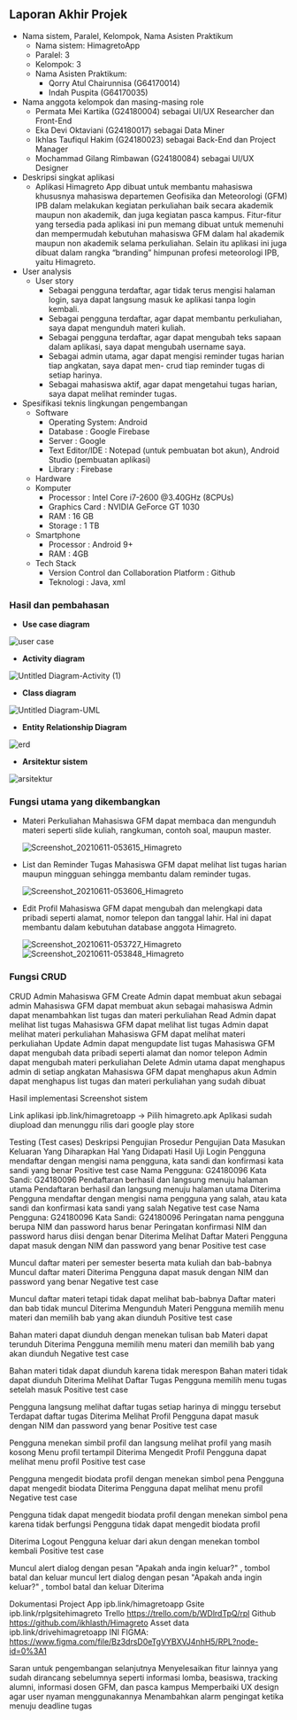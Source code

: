 ## Laporan Akhir Projek
- Nama sistem, Paralel, Kelompok, Nama Asisten Praktikum
  * Nama sistem: HimagretoApp 
  * Paralel: 3
  * Kelompok: 3
  * Nama Asisten Praktikum:
    - Qorry Atul Chairunnisa (G64170014)
    - Indah Puspita (G64170035)
- Nama anggota kelompok dan masing-masing role
  * Permata Mei Kartika           (G24180004) sebagai UI/UX Researcher dan Front-End
  * Eka Devi Oktaviani            (G24180017) sebagai Data Miner
  * Ikhlas Taufiqul Hakim         (G24180023) sebagai Back-End dan Project Manager
  * Mochammad Gilang Rimbawan     (G24180084) sebagai UI/UX Designer
- Deskripsi singkat aplikasi
  * Aplikasi Himagreto App dibuat untuk membantu mahasiswa khususnya mahasiswa departemen Geofisika dan Meteorologi (GFM) IPB dalam melakukan kegiatan perkuliahan baik secara akademik maupun non akademik, dan juga kegiatan pasca kampus. Fitur-fitur yang tersedia pada aplikasi ini pun memang dibuat untuk memenuhi dan mempermudah kebutuhan mahasiswa GFM dalam hal akademik maupun non akademik selama perkuliahan. Selain itu aplikasi ini juga dibuat dalam rangka “branding” himpunan profesi meteorologi IPB, yaitu Himagreto.
- User analysis 
  * User story
    - Sebagai pengguna terdaftar, agar tidak terus mengisi halaman login, saya dapat langsung masuk ke aplikasi tanpa login kembali.
    - Sebagai pengguna terdaftar, agar dapat membantu perkuliahan, saya dapat mengunduh materi kuliah.
    - Sebagai pengguna terdaftar, agar dapat mengubah teks sapaan dalam aplikasi, saya dapat mengubah username saya.
    - Sebagai admin utama, agar dapat mengisi reminder tugas harian tiap angkatan, saya dapat men- crud tiap reminder tugas di setiap harinya.
    - Sebagai mahasiswa aktif, agar dapat mengetahui tugas harian, saya dapat melihat reminder tugas.
- Spesifikasi teknis lingkungan pengembangan
  * Software
    - Operating System: Android
    - Database : Google Firebase
    - Server : Google
    - Text Editor/IDE : Notepad (untuk pembuatan bot akun), Android Studio (pembuatan aplikasi)
    - Library : Firebase
  * Hardware
  * Komputer
    - Processor : Intel Core i7-2600 @3.40GHz (8CPUs)
    - Graphics Card : NVIDIA GeForce GT 1030
    - RAM : 16 GB
    - Storage : 1 TB
  * Smartphone
    - Processor : Android 9+
    - RAM : 4GB
  * Tech Stack
    - Version Control dan Collaboration Platform : Github
    - Teknologi : Java, xml

### Hasil dan pembahasan
  * **Use case diagram**
  
  ![user case](https://user-images.githubusercontent.com/79287863/121612839-71954080-ca85-11eb-924d-a0ac686a393a.png)
  
  * **Activity diagram**
  
  ![Untitled Diagram-Activity (1)](https://user-images.githubusercontent.com/79287863/121612878-870a6a80-ca85-11eb-82eb-a3143a4defcd.png)
  
  * **Class diagram**
  
  ![Untitled Diagram-UML](https://user-images.githubusercontent.com/79287863/121612933-a903ed00-ca85-11eb-9b1a-fd62fb360d81.png)
  
  * **Entity Relationship Diagram**
 
 ![erd](https://user-images.githubusercontent.com/79287863/121612954-b3be8200-ca85-11eb-8653-6f6594c76e1b.png)
  
  * **Arsitektur sistem**
  
  ![arsitektur](https://user-images.githubusercontent.com/79287863/121612977-be791700-ca85-11eb-97ac-9dc668d4dac5.png)

### Fungsi utama yang dikembangkan
 * Materi Perkuliahan
   Mahasiswa GFM dapat membaca dan mengunduh materi seperti slide kuliah, rangkuman, contoh soal, maupun master.

   ![Screenshot_20210611-053615_Himagreto](https://user-images.githubusercontent.com/79287863/121613129-09932a00-ca86-11eb-95e8-bf02ede36499.jpg)

 * List dan Reminder Tugas
   Mahasiswa GFM dapat melihat list tugas harian maupun mingguan sehingga membantu dalam reminder tugas.

   ![Screenshot_20210611-053606_Himagreto](https://user-images.githubusercontent.com/79287863/121613148-14e65580-ca86-11eb-9fa3-0f9cf28f521d.jpg)

 * Edit Profil
   Mahasiswa GFM dapat mengubah dan melengkapi data pribadi seperti alamat, nomor telepon dan tanggal lahir. Hal ini dapat membantu dalam kebutuhan database anggota Himagreto. 
   
   ![Screenshot_20210611-053727_Himagreto](https://user-images.githubusercontent.com/79287863/121613170-1dd72700-ca86-11eb-907c-3badb51c29ff.jpg)
   ![Screenshot_20210611-053848_Himagreto](https://user-images.githubusercontent.com/79287863/121613174-1fa0ea80-ca86-11eb-8ab4-abfbf6cdda19.jpg)

### Fungsi CRUD

CRUD
Admin
Mahasiswa GFM
Create
Admin dapat membuat akun sebagai admin
Mahasiswa GFM dapat membuat akun sebagai mahasiswa
Admin dapat menambahkan list tugas dan materi perkuliahan
Read
Admin dapat melihat list tugas
Mahasiswa GFM dapat melihat list tugas
Admin dapat melihat materi perkuliahan
Mahasiswa GFM dapat melihat materi perkuliahan
Update
Admin dapat mengupdate list tugas
Mahasiswa GFM dapat mengubah data pribadi seperti alamat dan nomor telepon
Admin dapat mengubah materi perkuliahan
Delete
Admin utama dapat menghapus admin di setiap angkatan
Mahasiswa GFM dapat menghapus akun 
Admin dapat menghapus list tugas dan materi perkuliahan yang sudah dibuat


Hasil implementasi
Screenshot sistem


Link aplikasi 
ipb.link/himagretoapp → Pilih himagreto.apk
Aplikasi sudah diupload dan menunggu rilis dari google play store

Testing (Test cases)
Deskripsi Pengujian
Prosedur Pengujian
Data Masukan
Keluaran Yang Diharapkan
Hal Yang Didapati
Hasil Uji
Login
Pengguna mendaftar dengan mengisi nama pengguna, kata sandi dan konfirmasi kata sandi yang benar
Positive test case
Nama Pengguna: G24180096
Kata Sandi: G24180096
Pendaftaran berhasil dan langsung menuju halaman utama
Pendaftaran berhasil dan langsung menuju halaman utama
Diterima
Pengguna mendaftar dengan mengisi nama pengguna yang salah, atau kata sandi dan konfirmasi kata sandi yang salah
Negative test case
Nama Pengguna: G24180096
Kata Sandi: G24180096
Peringatan nama pengguna berupa NIM dan password harus benar
Peringatan konfirmasi NIM dan password harus diisi dengan benar
Diterima
Melihat Daftar Materi
Pengguna dapat masuk dengan NIM dan password yang benar
Positive test case
 
Muncul daftar materi per semester beserta mata kuliah dan bab-babnya
Muncul daftar materi
Diterima
Pengguna dapat masuk dengan NIM dan password yang benar
Negative test case
 
Muncul daftar materi tetapi tidak dapat melihat bab-babnya
Daftar materi dan bab tidak muncul
Diterima
Mengunduh Materi
Pengguna memilih menu materi dan memilih bab yang akan diunduh
Positive test case
 
Bahan materi dapat diunduh dengan menekan tulisan bab
Materi dapat terunduh
Diterima
Pengguna memilih menu materi dan memilih bab yang akan diunduh
Negative test case
 
Bahan materi tidak dapat diunduh karena tidak merespon
Bahan materi tidak dapat diunduh
Diterima
Melihat Daftar Tugas
Pengguna memilih menu tugas setelah masuk
Positive test case
 
Pengguna langsung melihat daftar tugas setiap harinya di minggu tersebut
Terdapat daftar tugas
Diterima
Melihat Profil
Pengguna dapat masuk dengan NIM dan password yang benar
Positive test case
 
Pengguna menekan simbil profil dan langsung melihat profil yang masih kosong
Menu profil tertampil
Diterima
Mengedit Profil
Pengguna dapat melihat menu profil
Positive test case
 
Pengguna mengedit biodata profil dengan menekan simbol pena
Pengguna dapat mengedit biodata
Diterima
Pengguna dapat melihat menu profil
Negative test case
 
Pengguna tidak dapat mengedit biodata profil dengan menekan simbol pena karena tidak berfungsi
Pengguna tidak dapat mengedit biodata profil
 
Diterima
Logout
Pengguna keluar dari akun dengan menekan tombol kembali
 Positive test case
 
Muncul alert dialog dengan pesan "Apakah anda ingin keluar?" , tombol batal dan keluar
muncul lert dialog dengan pesan "Apakah anda ingin keluar?" , tombol batal dan keluar
Diterima



Dokumentasi Project
App
ipb.link/himagretoapp
Gsite
ipb.link/rplgsitehimagreto
Trello
https://trello.com/b/WDlrdTpQ/rpl
Github
https://github.com/ikhlasth/Himagreto
Asset data
ipb.link/drivehimagretoapp
INI FIGMA:
https://www.figma.com/file/Bz3drsD0eTgVYBXVJ4nhH5/RPL?node-id=0%3A1
 
Saran untuk pengembangan selanjutnya
Menyelesaikan fitur lainnya yang sudah dirancang sebelumnya seperti informasi lomba, beasiswa, tracking alumni, informasi dosen GFM, dan pasca kampus
Memperbaiki UX design agar user nyaman menggunakannya
Menambahkan alarm pengingat ketika menuju deadline tugas
 
